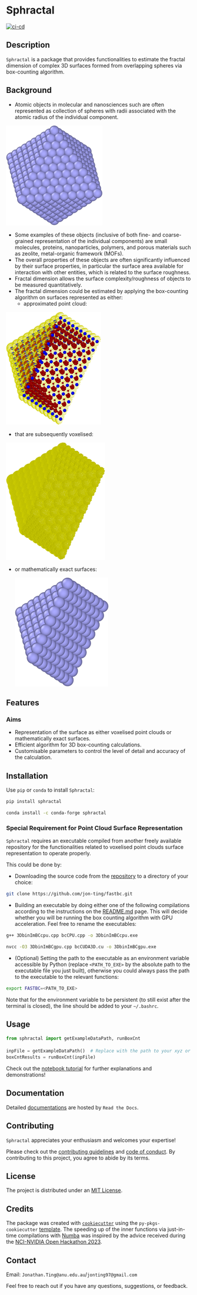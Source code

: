 # Sphractal

[![ci-cd](https://github.com/Jon-Ting/sphractal/actions/workflows/ci-cd.yml/badge.svg)](https://github.com/Jon-Ting/sphractal/actions/workflows/ci-cd.yml)

## Description

`Sphractal` is a package that provides functionalities to estimate the fractal dimension of complex 3D surfaces formed 
from overlapping spheres via box-counting algorithm. 

## Background
* Atomic objects in molecular and nanosciences such are often represented as collection of spheres with radii associated 
with the atomic radius of the individual component.

![Example octahedron palladium nanoparticle](docs/figs/example.png)

* Some examples of these objects (inclusive of both fine- and coarse-grained representation of the individual components) 
are small molecules, proteins, nanoparticles, polymers, and porous materials such as zeolite, metal-organic framework (MOFs).
* The overall properties of these objects are often significantly influenced by their surface properties, in particular 
the surface area available for interaction with other entities, which is related to the surface roughness.
* Fractal dimension allows the surface complexity/roughness of objects to be measured quantitatively.
* The fractal dimension could be estimated by applying the box-counting algorithm on surfaces represented as either:
  * approximated point cloud:

![Example octahedron palladium nanoparticle surface point cloud cross section](docs/figs/exampleVXpointCloudSliced.png)

  * that are subsequently voxelised:

![Example octahedron palladium nanoparticle voxelised surface cross section](docs/figs/exampleVXvoxelsSliced.png)

  * or mathematically exact surfaces:

    ![Example octahedron palladium nanoparticle mathematically exact surface cross section](docs/figs/exampleSliced.png)

## Features

### Aims
* Representation of the surface as either voxelised point clouds or mathematically exact surfaces.
* Efficient algorithm for 3D box-counting calculations.
* Customisable parameters to control the level of detail and accuracy of the calculation.

## Installation

Use `pip` or `conda` to install `Sphractal`:

```bash
pip install sphractal
```
```bash
conda install -c conda-forge sphractal
```

### Special Requirement for Point Cloud Surface Representation
`Sphractal` requires an executable compiled from another freely available repository for the functionalities related 
to voxelised point clouds surface representation to operate properly. 

This could be done by:

* Downloading the source code from the [repository](https://github.com/Jon-Ting/fastbc.git) to a directory of your choice:
```bash
git clone https://github.com/jon-ting/fastbc.git
```

* Building an executable by doing either one of the following compilations according to the instructions on the [README.md](https://github.com/Jon-Ting/fastBC/blob/main/README.md) page. This will decide whether you will be running the box counting algorithm with GPU acceleration. Feel free to rename the executables:
```bash
g++ 3DbinImBCcpu.cpp bcCPU.cpp -o 3DbinImBCcpu.exe
```
```bash
nvcc -O3 3DbinImBCgpu.cpp bcCUDA3D.cu -o 3DbinImBCgpu.exe
```

* (Optional) Setting the path to the executable as an environment variable accessible by Python (replace `<PATH_TO_EXE>` by the absolute path to the executable file you just built), otherwise you could always pass the path to the executable to the relevant functions:
```bash
export FASTBC=<PATH_TO_EXE>
```
Note that for the environment variable to be persistent (to still exist after the terminal is closed), the line should be added to your `~/.bashrc`.

## Usage

```python
from sphractal import getExampleDataPath, runBoxCnt

inpFile = getExampleDataPath()  # Replace with the path to your xyz or lmp file
boxCntResults = runBoxCnt(inpFile)
```

Check out the [notebook tutorial](https://github.com/Jon-Ting/sphractal/blob/main/docs/example.ipynb) for further explanations and demonstrations!

## Documentation

Detailed [documentations](https://sphractal.readthedocs.io/en/latest/) are hosted by `Read the Docs`.

## Contributing

`Sphractal` appreciates your enthusiasm and welcomes your expertise! 

Please check out the [contributing guidelines](https://github.com/Jon-Ting/sphractal/blob/main/CONTRIBUTING.md) and 
[code of conduct](https://github.com/Jon-Ting/sphractal/blob/main/CONDUCT.md). 
By contributing to this project, you agree to abide by its terms.

## License

The project is distributed under an [MIT License](https://github.com/Jon-Ting/sphractal/blob/main/LICENSE).

## Credits

The package was created with [`cookiecutter`](https://cookiecutter.readthedocs.io/en/latest/) using the 
`py-pkgs-cookiecutter` [template](https://github.com/py-pkgs/py-pkgs-cookiecutter).
The speeding up of the inner functions via just-in-time compilations with [Numba](https://numba.pydata.org/) was inspired by the advice received during the [NCI-NVIDIA Open Hackathon 2023](https://opus.nci.org.au/display/Help/NCI-NVIDIA+Open+Hackathon+2023).

## Contact

Email: `Jonathan.Ting@anu.edu.au`/`jonting97@gmail.com`

Feel free to reach out if you have any questions, suggestions, or feedback.
